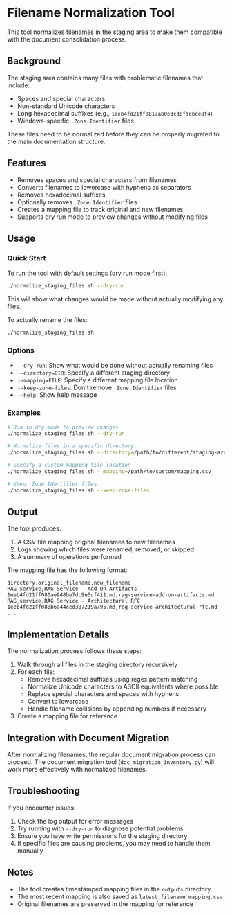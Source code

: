 # Filename Normalization Tool

This tool normalizes filenames in the staging area to make them compatible with the document consolidation process.

## Background

The staging area contains many files with problematic filenames that include:
- Spaces and special characters
- Non-standard Unicode characters
- Long hexadecimal suffixes (e.g., `1eeb4fd21ff0817ab0e3cd8fdebde8f4`)
- Windows-specific `.Zone.Identifier` files

These files need to be normalized before they can be properly migrated to the main documentation structure.

## Features

- Removes spaces and special characters from filenames
- Converts filenames to lowercase with hyphens as separators
- Removes hexadecimal suffixes
- Optionally removes `.Zone.Identifier` files
- Creates a mapping file to track original and new filenames
- Supports dry run mode to preview changes without modifying files

## Usage

### Quick Start

To run the tool with default settings (dry run mode first):

```bash
./normalize_staging_files.sh --dry-run
```

This will show what changes would be made without actually modifying any files.

To actually rename the files:

```bash
./normalize_staging_files.sh
```

### Options

- `--dry-run`: Show what would be done without actually renaming files
- `--directory=DIR`: Specify a different staging directory
- `--mapping=FILE`: Specify a different mapping file location
- `--keep-zone-files`: Don't remove `.Zone.Identifier` files
- `--help`: Show help message

### Examples

```bash
# Run in dry mode to preview changes
./normalize_staging_files.sh --dry-run

# Normalize files in a specific directory
./normalize_staging_files.sh --directory=/path/to/different/staging-area

# Specify a custom mapping file location
./normalize_staging_files.sh --mapping=/path/to/custom/mapping.csv

# Keep .Zone.Identifier files
./normalize_staging_files.sh --keep-zone-files
```

## Output

The tool produces:

1. A CSV file mapping original filenames to new filenames
2. Logs showing which files were renamed, removed, or skipped
3. A summary of operations performed

The mapping file has the following format:

```
directory,original_filename,new_filename
RAG_service,RAG Service – Add‑On Artifacts 1eeb4fd21ff080ae948be7dc9e5cf411.md,rag-service-add-on-artifacts.md
RAG_service,RAG Service – Architectural RFC 1eeb4fd21ff080b6a44ced387219a795.md,rag-service-architectural-rfc.md
...
```

## Implementation Details

The normalization process follows these steps:

1. Walk through all files in the staging directory recursively
2. For each file:
   - Remove hexadecimal suffixes using regex pattern matching
   - Normalize Unicode characters to ASCII equivalents where possible
   - Replace special characters and spaces with hyphens
   - Convert to lowercase
   - Handle filename collisions by appending numbers if necessary
3. Create a mapping file for reference

## Integration with Document Migration

After normalizing filenames, the regular document migration process can proceed. The document migration tool (`doc_migration_inventory.py`) will work more effectively with normalized filenames.

## Troubleshooting

If you encounter issues:

1. Check the log output for error messages
2. Try running with `--dry-run` to diagnose potential problems
3. Ensure you have write permissions for the staging directory
4. If specific files are causing problems, you may need to handle them manually

## Notes

- The tool creates timestamped mapping files in the `outputs` directory
- The most recent mapping is also saved as `latest_filename_mapping.csv`
- Original filenames are preserved in the mapping for reference
